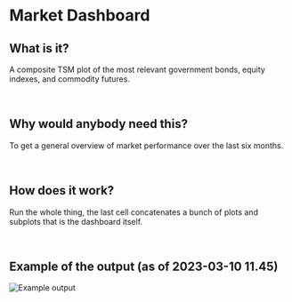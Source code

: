 # Market Dashboard
## What is it?
A composite TSM plot of the most relevant government bonds, equity indexes, and commodity futures.

<br>

## Why would anybody need this?
To get a general overview of market performance over the last six months. 

<br>

## How does it work?
Run the whole thing, the last cell concatenates a bunch of plots and subplots that is the dashboard itself.

<br>

## Example of the output (as of 2023-03-10 11.45)
![Example output](/repository/assets/employee.png?raw=true "Employee Data title")
